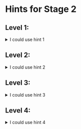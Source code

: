 # Hints for Stage 2

## Level 1:
<details>
<summary>I could use hint 1</summary>

In this Stage, you should:
* Get all event types from AMP
* Check `Malware Executed` Events that have occured on the Host `Demo_AMP_Threat_Audit` 
* Save the SHA-256 of the Malware file for later use
* Isolate the host through AMP. Be aware that it could already be isolated due to the shared environment
* Check Threatgrid Submissions for the Malware File and save the sample id
* Check Threatgrid for the Domains related to that sample and save them
</details>  

## Level 2:
<details>
<summary>I could use hint 2</summary>
Enforcement API: https://docs.umbrella.com/enforcement-api/docs

</details>  

## Level 3:
<details>
<summary>I could use hint 3</summary>
Enforcement API: https://docs.umbrella.com/enforcement-api/docs

</details>  

## Level 4: 
<details>
<summary>I could use hint 4</summary>
Enforcement API: https://docs.umbrella.com/enforcement-api/docs

</details>  

